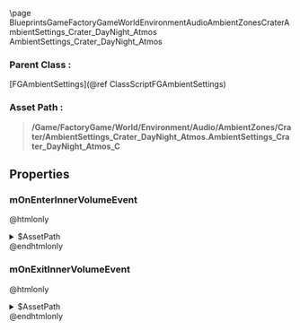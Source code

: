 \page BlueprintsGameFactoryGameWorldEnvironmentAudioAmbientZonesCraterAmbientSettings_Crater_DayNight_Atmos AmbientSettings_Crater_DayNight_Atmos
### Parent Class :
[FGAmbientSettings](@ref ClassScriptFGAmbientSettings)
### Asset Path :
<b><blockquote>/Game/FactoryGame/World/Environment/Audio/AmbientZones/Crater/AmbientSettings_Crater_DayNight_Atmos.AmbientSettings_Crater_DayNight_Atmos_C</blockquote></b>
## Properties

### mOnEnterInnerVolumeEvent
@htmlonly
<details>
 <summary>$AssetPath</summary>
<b><a href="_blueprints_game_factory_game_world_environment_audio_ambient_zones_crater_play__zone__crater__day_night__atmos__inner.html"><blockquote>Play_Zone_Crater_DayNight_Atmos_Inner</blockquote></a></b>
</details>
@endhtmlonly

### mOnExitInnerVolumeEvent
@htmlonly
<details>
 <summary>$AssetPath</summary>
<b><a href="_blueprints_game_factory_game_world_environment_audio_ambient_zones_crater_stop___zone__crater__day_night__atmos__inner.html"><blockquote>Stop__Zone_Crater_DayNight_Atmos_Inner</blockquote></a></b>
</details>
@endhtmlonly


